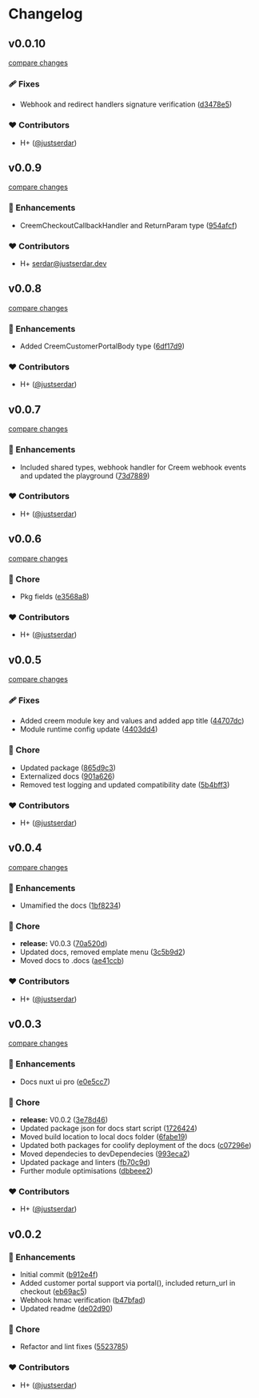 # Changelog


## v0.0.10

[compare changes](https://github.com/justserdar/nuxt-creem/compare/v0.0.9...v0.0.10)

### 🩹 Fixes

- Webhook and redirect handlers signature verification ([d3478e5](https://github.com/justserdar/nuxt-creem/commit/d3478e5))

### ❤️ Contributors

- H+ ([@justserdar](http://github.com/justserdar))

## v0.0.9

[compare changes](https://github.com/justserdar/nuxt-creem/compare/v0.0.8...v0.0.9)

### 🚀 Enhancements

- CreemCheckoutCallbackHandler and ReturnParam type ([954afcf](https://github.com/justserdar/nuxt-creem/commit/954afcf))

### ❤️ Contributors

- H+ <serdar@justserdar.dev>

## v0.0.8

[compare changes](https://github.com/justserdar/nuxt-creem/compare/v0.0.7...v0.0.8)

### 🚀 Enhancements

- Added CreemCustomerPortalBody type ([6df17d9](https://github.com/justserdar/nuxt-creem/commit/6df17d9))

### ❤️ Contributors

- H+ ([@justserdar](http://github.com/justserdar))

## v0.0.7

[compare changes](https://github.com/justserdar/nuxt-creem/compare/v0.0.6...v0.0.7)

### 🚀 Enhancements

- Included shared types, webhook handler for Creem webhook events and updated the playground ([73d7889](https://github.com/justserdar/nuxt-creem/commit/73d7889))

### ❤️ Contributors

- H+ ([@justserdar](http://github.com/justserdar))

## v0.0.6

[compare changes](https://github.com/justserdar/nuxt-creem/compare/v0.0.5...v0.0.6)

### 🏡 Chore

- Pkg fields ([e3568a8](https://github.com/justserdar/nuxt-creem/commit/e3568a8))

### ❤️ Contributors

- H+ ([@justserdar](http://github.com/justserdar))

## v0.0.5

[compare changes](https://github.com/justserdar/nuxt-creem/compare/v0.0.4...v0.0.5)

### 🩹 Fixes

- Added creem module key and values and added  app title ([44707dc](https://github.com/justserdar/nuxt-creem/commit/44707dc))
- Module runtime config update ([4403dd4](https://github.com/justserdar/nuxt-creem/commit/4403dd4))

### 🏡 Chore

- Updated package ([865d9c3](https://github.com/justserdar/nuxt-creem/commit/865d9c3))
- Externalized docs ([901a626](https://github.com/justserdar/nuxt-creem/commit/901a626))
- Removed test logging and updated compatibility date ([5b4bff3](https://github.com/justserdar/nuxt-creem/commit/5b4bff3))

### ❤️ Contributors

- H+ ([@justserdar](http://github.com/justserdar))

## v0.0.4

[compare changes](https://github.com/justserdar/nuxt-creem/compare/v0.0.3...v0.0.4)

### 🚀 Enhancements

- Umamified the docs ([1bf8234](https://github.com/justserdar/nuxt-creem/commit/1bf8234))

### 🏡 Chore

- **release:** V0.0.3 ([70a520d](https://github.com/justserdar/nuxt-creem/commit/70a520d))
- Updated docs, removed emplate menu ([3c5b9d2](https://github.com/justserdar/nuxt-creem/commit/3c5b9d2))
- Moved docs to .docs ([ae41ccb](https://github.com/justserdar/nuxt-creem/commit/ae41ccb))

### ❤️ Contributors

- H+ ([@justserdar](http://github.com/justserdar))

## v0.0.3

[compare changes](https://github.com/justserdar/nuxt-creem/compare/v0.0.2...v0.0.3)

### 🚀 Enhancements

- Docs nuxt ui pro ([e0e5cc7](https://github.com/justserdar/nuxt-creem/commit/e0e5cc7))

### 🏡 Chore

- **release:** V0.0.2 ([3e78d46](https://github.com/justserdar/nuxt-creem/commit/3e78d46))
- Updated package json for docs start script ([1726424](https://github.com/justserdar/nuxt-creem/commit/1726424))
- Moved build location to local docs folder ([6fabe19](https://github.com/justserdar/nuxt-creem/commit/6fabe19))
- Updated both packages for coolify deployment of the docs ([c07296e](https://github.com/justserdar/nuxt-creem/commit/c07296e))
- Moved dependecies to devDependecies ([993eca2](https://github.com/justserdar/nuxt-creem/commit/993eca2))
- Updated package and linters ([fb70c9d](https://github.com/justserdar/nuxt-creem/commit/fb70c9d))
- Further module optimisations ([dbbeee2](https://github.com/justserdar/nuxt-creem/commit/dbbeee2))

### ❤️ Contributors

- H+ ([@justserdar](http://github.com/justserdar))

## v0.0.2


### 🚀 Enhancements

- Initial commit ([b912e4f](https://github.com/justserdar/nuxt-creem/commit/b912e4f))
- Added customer portal support via portal(), included return_url in checkout ([eb69ac5](https://github.com/justserdar/nuxt-creem/commit/eb69ac5))
- Webhook hmac verification ([b47bfad](https://github.com/justserdar/nuxt-creem/commit/b47bfad))
- Updated readme ([de02d90](https://github.com/justserdar/nuxt-creem/commit/de02d90))

### 🏡 Chore

- Refactor and lint fixes ([5523785](https://github.com/justserdar/nuxt-creem/commit/5523785))

### ❤️ Contributors

- H+ ([@justserdar](http://github.com/justserdar))

